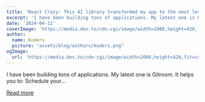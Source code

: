 ```yaml
---
title: 'React Crazy: This AI library transformed my app to the next level'
excerpt: 'I have been building tons of applications. My latest one is Gitroom. It helps you to:   Schedule your...'
date: '2024-04-11'
coverImage: 'https://media.dev.to/cdn-cgi/image/width=1000,height=420,fit=cover,gravity=auto,format=auto/https%3A%2F%2Fdev-to-uploads.s3.amazonaws.com%2Fuploads%2Farticles%2Fcbweo35u0qczwuo8az4t.png'
author:
  name: Koders
  picture: "assets/blog/authors/koders.png"
ogImage:
  url: 'https://media.dev.to/cdn-cgi/image/width=1000,height=420,fit=cover,gravity=auto,format=auto/https%3A%2F%2Fdev-to-uploads.s3.amazonaws.com%2Fuploads%2Farticles%2Fcbweo35u0qczwuo8az4t.png'
---
```


I have been building tons of applications. My latest one is Gitroom. It helps you to:   Schedule your...

[Read more](https://dev.to/github20k/react-crazy-this-ai-library-transformed-my-app-to-the-next-level-b4i)
